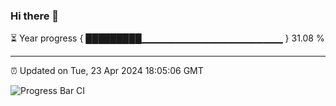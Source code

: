 ### Hi there 👋

⏳ Year progress { █████████▁▁▁▁▁▁▁▁▁▁▁▁▁▁▁▁▁▁▁▁▁ } 31.08 %

---

⏰ Updated on Tue, 23 Apr 2024 18:05:06 GMT

![Progress Bar CI](https://github.com/liununu/liununu/workflows/Progress%20Bar%20CI/badge.svg)

